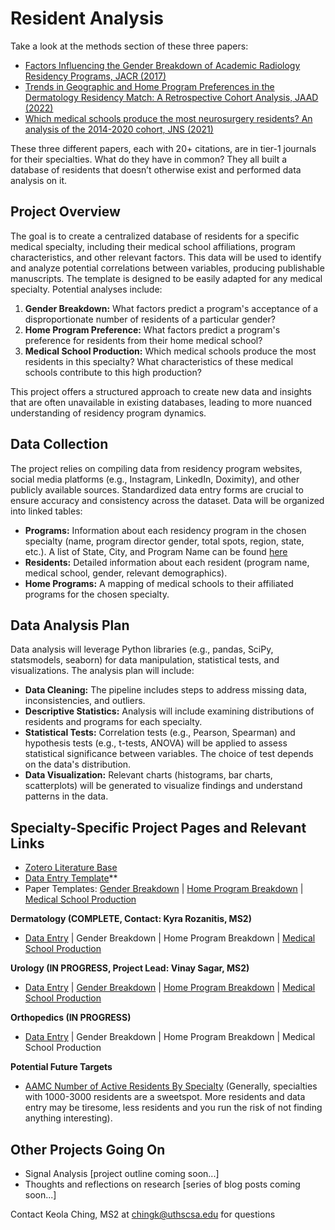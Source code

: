 # Resident Analysis

Take a look at the methods section of these three papers:

- [Factors Influencing the Gender Breakdown of Academic Radiology Residency Programs, JACR (2017)](https://pubmed.ncbi.nlm.nih.gov/28427906/)
- [Trends in Geographic and Home Program Preferences in the Dermatology Residency Match: A Retrospective Cohort Analysis, JAAD (2022)](https://www.ncbi.nlm.nih.gov/pmc/articles/PMC8627793/)
- [Which medical schools produce the most neurosurgery residents? An analysis of the 2014-2020 cohort, JNS (2021)](https://pubmed.ncbi.nlm.nih.gov/34826816/)

These three different papers, each with 20+ citations, are in tier-1 journals for their specialties. What do they have in common? They all built a database of residents that doesn’t otherwise exist and performed data analysis on it.

## Project Overview
The goal is to create a centralized database of residents for a specific medical specialty, including their medical school affiliations, program characteristics, and other relevant factors. This data will be used to identify and analyze potential correlations between variables, producing publishable manuscripts. The template is designed to be easily adapted for any medical specialty.  Potential analyses include:

1. **Gender Breakdown:** What factors predict a program's acceptance of a disproportionate number of residents of a particular gender?
2. **Home Program Preference:** What factors predict a program's preference for residents from their home medical school?
3. **Medical School Production:** Which medical schools produce the most residents in this specialty?  What characteristics of these medical schools contribute to this high production?

This project offers a structured approach to create new data and insights that are often unavailable in existing databases, leading to more nuanced understanding of residency program dynamics.


## Data Collection

The project relies on compiling data from residency program websites, social media platforms (e.g., Instagram, LinkedIn, Doximity), and other publicly available sources. Standardized data entry forms are crucial to ensure accuracy and consistency across the dataset. Data will be organized into linked tables:

* **Programs:** Information about each residency program in the chosen specialty (name, program director gender, total spots, region, state, etc.). A list of State, City, and Program Name can be found [here](https://systems.aamc.org/eras/erasstats/par/index.cfm)
* **Residents:** Detailed information about each resident (program name, medical school, gender, relevant demographics).
* **Home Programs:** A mapping of medical schools to their affiliated programs for the chosen specialty.

## Data Analysis Plan

Data analysis will leverage Python libraries (e.g., pandas, SciPy, statsmodels, seaborn) for data manipulation, statistical tests, and visualizations. The analysis plan will include:

* **Data Cleaning:**  The pipeline includes steps to address missing data, inconsistencies, and outliers.
* **Descriptive Statistics:** Analysis will include examining distributions of residents and programs for each specialty.
* **Statistical Tests:** Correlation tests (e.g., Pearson, Spearman) and hypothesis tests (e.g., t-tests, ANOVA) will be applied to assess statistical significance between variables.  The choice of test depends on the data's distribution.
* **Data Visualization:** Relevant charts (histograms, bar charts, scatterplots) will be generated to visualize findings and understand patterns in the data.

## **Specialty-Specific Project Pages and Relevant Links**
* [Zotero Literature Base](https://www.zotero.org/groups/5607003/residency_match/library)
* [Data Entry Template](https://docs.google.com/spreadsheets/d/1rTTYPH0BOQYeZOcWbq8ysIkA9uvxbjLBB_Vk2gx215g/edit?gid=378789652#gid=378789652)**
* Paper Templates: [Gender Breakdown](https://docs.google.com/document/d/1c5HX65ORgStKNxXgjQs22QcWSf8gqdlenWCH2_X5Z7k/edit) | [Home Program Breakdown](https://docs.google.com/document/d/1gG4yruZJh2EVHqm3zXoa_Kpfm3oolSiosWPti9BZb8o/edit) | [Medical School Production](https://docs.google.com/document/d/1sV4WE1388i0wIzTobha0JGNTz8owlpDzoQK6FE-ogoo/edit)

**Dermatology (COMPLETE, Contact: Kyra Rozanitis, MS2)**
* [Data Entry](https://docs.google.com/spreadsheets/d/1CwiDUIbzlmIg_v6D5bjIGFCSrjr-3UFv12nZUvOenM4/edit?gid=777314366#gid=777314366) | Gender Breakdown | Home Program Breakdown | [Medical School Production](https://docs.google.com/document/d/1JTCio9HBBvA3N5NRQB5165iuboCa2aeSg7Q-H2wFgyQ/edit?usp=sharing)

**Urology (IN PROGRESS, Project Lead: Vinay Sagar, MS2)**
* [Data Entry](https://docs.google.com/spreadsheets/d/15QdufSZ20yhjXrSb4R2eZpruuSO6A9wlLHS8Cn2C7bw/edit?gid=777314366#gid=777314366) | [Gender Breakdown](https://docs.google.com/document/d/1e7mOLKBXcQUARnwq05NackrBRXd4IdiVqvmodz895BE/edit) | [Home Program Breakdown](https://docs.google.com/document/d/1NySVLA2a8o54nwRK6CBsmNx33eUlzpth5cCuYGWwIGE/edit#heading=h.dl0citqm87px) | [Medical School Production](https://docs.google.com/document/d/1bdUjG4pcex4dVJhuiJXXAJNsJmcT54aZ7RVLa4QplFY/edit)

**Orthopedics (IN PROGRESS)**
* [Data Entry](https://docs.google.com/spreadsheets/d/18yL7ZbQ-KVHxb8jjqgMZ9CCRcOl0j-pYctQgBbEJe1g/edit?gid=0#gid=0) | Gender Breakdown | Home Program Breakdown | Medical School Production

**Potential Future Targets**
* [AAMC Number of Active Residents By Specialty](https://www.aamc.org/data-reports/students-residents/data/table-b3-number-active-residents-type-medical-school-gme-specialty-and-sex) (Generally, specialties with 1000-3000 residents are a sweetspot. More residents and data entry may be tiresome, less residents and you run the risk of not finding anything interesting).

## Other Projects Going On
* Signal Analysis [project outline coming soon...]
* Thoughts and reflections on research [series of blog posts coming soon...]

Contact Keola Ching, MS2 at chingk@uthscsa.edu for questions
